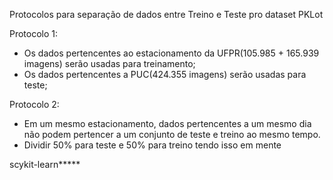 Protocolos para separação de dados entre Treino e Teste pro dataset PKLot

Protocolo 1:
- Os dados pertencentes ao estacionamento da UFPR(105.985 + 165.939 imagens) serão usadas para treinamento;
- Os dados pertencentes a PUC(424.355 imagens) serão usadas para teste;

Protocolo 2:
- Em um mesmo estacionamento, dados pertencentes a um mesmo dia não podem pertencer a um conjunto de teste e treino ao mesmo tempo.
- Dividir 50% para teste e 50% para treino tendo isso em mente

scykit-learn*****